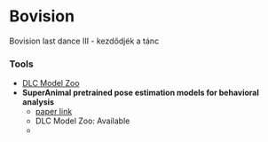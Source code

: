 # Bovision

Bovision last dance III - kezdődjék a tánc

### Tools

- [DLC Model Zoo](http://www.mackenziemathislab.org/dlc-modelzoo/)
- **SuperAnimal pretrained pose estimation
models for behavioral analysis**
  - [paper link](https://arxiv.org/pdf/2203.07436v4.pdf)
  - DLC Model Zoo: Available
  - ![]()


